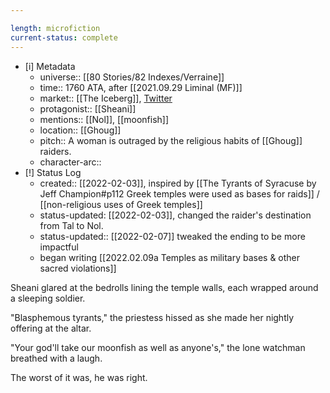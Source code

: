 ```yaml
---

length: microfiction
current-status: complete
---
```


- [i] Metadata
	- universe:: [[80 Stories/82 Indexes/Verraine]]
	- time:: 1760 ATA, after [[2021.09.29 Liminal (MF)]]
	- market:: [[The Iceberg]], [Twitter](https://twitter.com/EleanorKonik/status/1489294828718510081)
	- protagonist:: [[Sheani]] 
	- mentions:: [[Nol]], [[moonfish]]
	- location:: [[Ghoug]] 
	- pitch:: A woman is outraged by the religious habits of [[Ghoug]] raiders. 
	- character-arc::
- [!] Status Log
	-  created:: [[2022-02-03]], inspired by [[The Tyrants of Syracuse by Jeff Champion#p112 Greek temples were used as bases for raids]] / [[non-religious uses of Greek temples]]
	-  status-updated: [[2022-02-03]], changed the raider's destination from Tal to Nol. 
	- status-updated:: [[2022-02-07]] tweaked the ending to be more impactful 
	- began writing [[2022.02.09a Temples as military bases & other sacred violations]]

Sheani glared at the bedrolls lining the temple walls, each wrapped around a sleeping soldier. 

"Blasphemous tyrants," the priestess hissed as she made her nightly offering at the altar. 

"Your god'll take our moonfish as well as anyone's," the lone watchman breathed with a laugh. 

The worst of it was, he was right. 